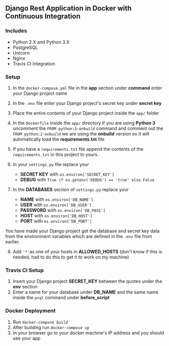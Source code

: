 ## Django Rest Application in Docker with Continuous Integration
### Includes
* Python 2.X and Python 3.X
* PostgreSQL
* Unicorn
* Nginx
* Travis CI Integration

### Setup
1. In the `docker-compose.yml` file in the **app** section under **command** enter your Django project name
2. In the `.env` file enter your Django project's secret key under **secret key**
3. Place the entire contents of your Django project inside the `app/` folder
4. In the `Dockerfile` inside the `app/` directory if you are using **Python 3** uncomment the `FROM python:3-onbuild` command and comment out the `FROM python:2-onbuild` we are using the **onbuild** version so it will automatically load the **requirements.txt** file
5. If you have a `requirements.txt` file append the contents of the `requirements.txt` in this project to yours.
6. In your `settings.py` file replace your 
    * **SECRET KEY** with `os.environ['SECRET_KEY']`
    * **DEBUG** with `True if os.getenv('DEBUG') == 'true' else False`


7. In the **DATABASES** section of `settings.py` replace your
    * **NAME** with `os.environ['DB_NAME']`
    * **USER** with `os.environ['DB_USER']`
    * **PASSWORD** with `os.environ['DB_PASS']`
    * **HOST** with `os.environ['DB_HOST']`
    * **PORT** with `os.environ['DB_PORT']`

You have made your Django project get the database and secret key data from the environment variables which are defined in the `.env` file from earlier.

8. Add `'*'`as one of your hosts in **ALLOWED_HOSTS** (don't know if this is needed, had to do this to get it to work on my machine)

### Travis CI Setup
1. Insert your Django project **SECRET_KEY** between the quotes under the **env** section
2. Enter a name for your database under **DB_NAME** and the same name inside the `psql` command under **before_script** 

### Docker Deployment
1. Run `docker-compose build`
2. After building run `docker-compose up`
3. In your browser go to your docker machine's IP address and you should see your app
